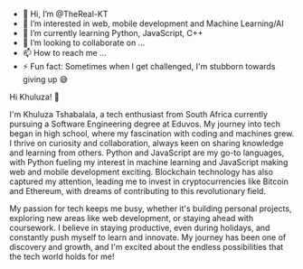 - 👋 Hi, I’m @TheReal-KT
- 👀 I’m interested in web, mobile development and Machine Learning/AI
- 🌱 I’m currently learning Python, JavaScript, C++
- 💞️ I’m looking to collaborate on ...
- 📫 How to reach me ...
- ⚡ Fun fact: Sometimes when I get challenged, I'm stubborn towards giving up 😅


Hi Khuluza! 👋

I'm Khuluza Tshabalala, a tech enthusiast from South Africa currently pursuing a Software Engineering degree at Eduvos. My journey into tech began in high school, where my fascination with coding and machines grew. I thrive on curiosity and collaboration, always keen on sharing knowledge and learning from others. Python and JavaScript are my go-to languages, with Python fueling my interest in machine learning and JavaScript making web and mobile development exciting. Blockchain technology has also captured my attention, leading me to invest in cryptocurrencies like Bitcoin and Ethereum, with dreams of contributing to this revolutionary field.

My passion for tech keeps me busy, whether it's building personal projects, exploring new areas like web development, or staying ahead with coursework. I believe in staying productive, even during holidays, and constantly push myself to learn and innovate. My journey has been one of discovery and growth, and I'm excited about the endless possibilities that the tech world holds for me!

